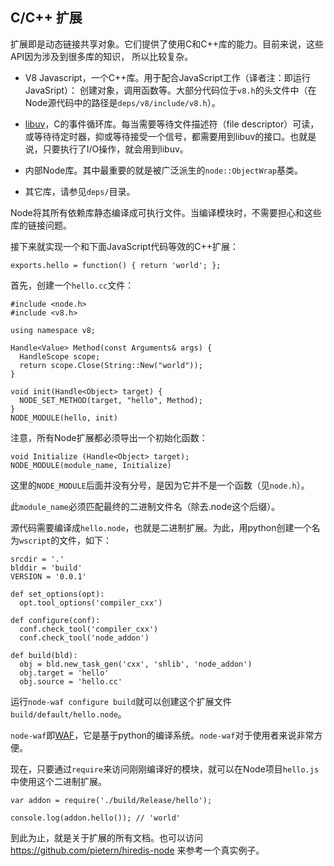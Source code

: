 ## C/C++ 扩展

扩展即是动态链接共享对象。它们提供了使用C和C++库的能力。目前来说，这些API因为涉及到很多库的知识，
所以比较复杂。

 - V8 Javascript，一个C++库。用于配合JavaScript工作（译者注：即运行JavaSript）：
   创建对象，调用函数等。大部分代码位于`v8.h`的头文件中（在Node源代码中的路径是`deps/v8/include/v8.h`）。

 - [libuv](https://github.com/joyent/libuv)，C的事件循环库。每当需要等待文件描述符（file descriptor）可读，
   或等待待定时器，抑或等待接受一个信号，都需要用到libuv的接口。也就是说，只要执行了I/O操作，就会用到libuv。

 - 内部Node库。其中最重要的就是被广泛派生的`node::ObjectWrap`基类。

 - 其它库，请参见`deps/`目录。

Node将其所有依赖库静态编译成可执行文件。当编译模块时，不需要担心和这些库的链接问题。

接下来就实现一个和下面JavaScript代码等效的C++扩展：

    exports.hello = function() { return 'world'; };

首先，创建一个`hello.cc`文件：

    #include <node.h>
    #include <v8.h>

    using namespace v8;

    Handle<Value> Method(const Arguments& args) {
      HandleScope scope;
      return scope.Close(String::New("world"));
    }

    void init(Handle<Object> target) {
      NODE_SET_METHOD(target, "hello", Method);
    }
    NODE_MODULE(hello, init)

注意，所有Node扩展都必须导出一个初始化函数：

    void Initialize (Handle<Object> target);
    NODE_MODULE(module_name, Initialize)

这里的`NODE_MODULE`后面并没有分号，是因为它并不是一个函数（见`node.h`）。

此`module_name`必须匹配最终的二进制文件名（除去.node这个后缀）。

源代码需要编译成`hello.node`，也就是二进制扩展。为此，用python创建一个名为`wscript`的文件，如下：

    srcdir = '.'
    blddir = 'build'
    VERSION = '0.0.1'

    def set_options(opt):
      opt.tool_options('compiler_cxx')

    def configure(conf):
      conf.check_tool('compiler_cxx')
      conf.check_tool('node_addon')

    def build(bld):
      obj = bld.new_task_gen('cxx', 'shlib', 'node_addon')
      obj.target = 'hello'
      obj.source = 'hello.cc'

运行`node-waf configure build`就可以创建这个扩展文件`build/default/hello.node`。

`node-waf`即[WAF](http://code.google.com/p/waf)，它是基于python的编译系统。`node-waf`对于使用者来说非常方便。

现在，只要通过`require`来访问刚刚编译好的模块，就可以在Node项目`hello.js`中使用这个二进制扩展。

    var addon = require('./build/Release/hello');

    console.log(addon.hello()); // 'world'

到此为止，就是关于扩展的所有文档。也可以访问<https://github.com/pietern/hiredis-node> 来参考一个真实例子。
